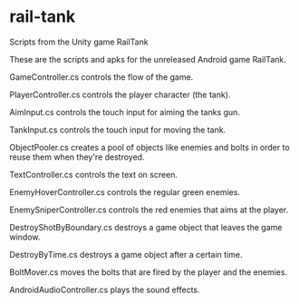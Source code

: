 # rail-tank
Scripts from the Unity game RailTank

These are the scripts and apks for the unreleased Android game RailTank.

GameController.cs controls the flow of the game.

PlayerController.cs controls the player character (the tank).

AimInput.cs controls the touch input for aiming the tanks gun.

TankInput.cs controls the touch input for moving the tank.

ObjectPooler.cs creates a pool of objects like enemies and bolts in order to reuse them when they're destroyed.

TextController.cs controls the text on screen.

EnemyHoverController.cs controls the regular green enemies.

EnemySniperController.cs controls the red enemies that aims at the player.

DestroyShotByBoundary.cs destroys a game object that leaves the game window.

DestroyByTime.cs destroys a game object after a certain time.

BoltMover.cs moves the bolts that are fired by the player and the enemies.

AndroidAudioController.cs plays the sound effects.
